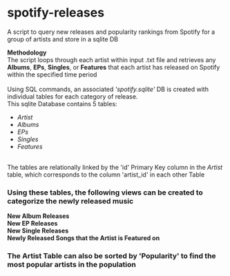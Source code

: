 # spotify-releases
A script to query new releases and popularity rankings from Spotify for a group of artists and store in a sqlite DB

<b>Methodology</b><br/>
The script loops through each artist within input .txt file and retrieves any <b>Albums</b>, <b>EPs</b>, <b>Singles</b>, or <b>Features</b> that each artist has released on Spotify within the specified time period<br/>
<br/>
Using SQL commands, an associated <i>'spotify.sqlite'</i> DB is created with individual tables for each category of release.<br/>
This sqlite Database contains 5 tables: 
- <i>Artist</i>
- <i>Albums</i>
- <i>EPs</i>
- <i>Singles</i>
- <i>Features</i>
<br/>
The tables are relationally linked by the 'id' Primary Key column in the <i>Artist</i> table, which corresponds to the column 'artist_id' in each other Table

### Using these tables, the following views can be created to categorize the newly released music
<b>New Album Releases</b><br/>
<b>New EP Releases</b><br/>
<b>New Single Releases</b><br/>
<b>Newly Released Songs that the Artist is Featured on</b><br/>

### The Artist Table can also be sorted by 'Popularity' to find the most popular artists in the population

  
